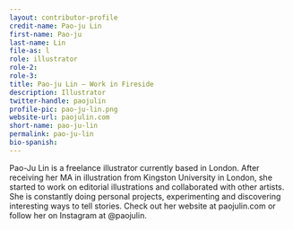 ```yaml
---
layout: contributor-profile
credit-name: Pao-ju Lin
first-name: Pao-ju
last-name: Lin
file-as: l
role: illustrator
role-2:
role-3:
title: Pao-ju Lin — Work in Fireside
description: Illustrator
twitter-handle: paojulin
profile-pic: pao-ju-lin.png
website-url: paojulin.com
short-name: pao-ju-lin
permalink: pao-ju-lin
bio-spanish:
---
```

Pao-Ju Lin is a freelance illustrator currently based in London. After receiving her MA in illustration from Kingston University in London, she started to work on editorial illustrations and collaborated with other artists. She is constantly doing personal projects, experimenting and discovering interesting ways to tell stories. Check out her website at paojulin.com or follow her on Instagram at @paojulin.
